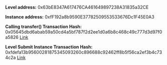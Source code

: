 **Level address:** 0x63bE8347A617476CA461649897238A31835a32CE

**Instance address:** 0xfF192a8b9590E37782509553533676Dc1F45E0A3

**Calling transfer() Transaction Hash:** 0x05645dbd6abab59a50cd4a5bf787f2d2ee1d0a6b8c468c49c777d3d97f0a5826 [Link](https://rinkeby.etherscan.io/tx/0x05645dbd6abab59a50cd4a5bf787f2d2ee1d0a6b8c468c49c777d3d97f0a5826)

**Level Submit Instance Transaction Hash:** 0xfdefa13b95600281875345093260c896688c92462ff8b5f56ca2ef3b4c734c2a [Link](https://rinkeby.etherscan.io/tx/0xfdefa13b95600281875345093260c896688c92462ff8b5f56ca2ef3b4c734c2a)
